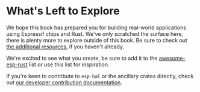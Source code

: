 # What's Left to Explore

We hope this book has prepared you for building real-world applications using Espressif chips and Rust. We've only scratched the surface here, there is plenty more to explore outside of this book. Be sure to check out [the additional resources], if you haven't already.

We're excited to see what you create, be sure to add it to the [awesome-esp-rust] list or use this list for inspiration.

If you're keen to contribute to `esp-hal` or the ancillary crates directly, check out [our developer contribution documentation].


[our developer contribution documentation]: https://github.com/esp-rs/esp-hal/tree/main/documentation
[the additional resources]: ./preface.md#additional-resources
[awesome-esp-rust]: https://github.com/esp-rs/awesome-esp-rust.git

